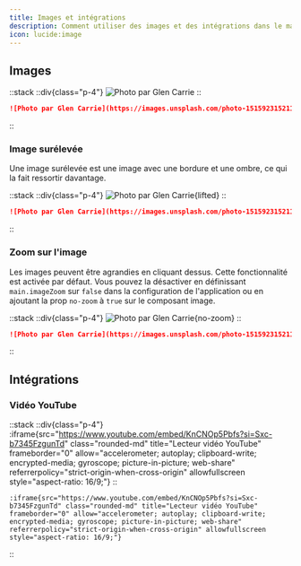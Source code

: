 ```yaml
---
title: Images et intégrations
description: Comment utiliser des images et des intégrations dans le markdown.
icon: lucide:image
---
```


## Images

::stack
  ::div{class="p-4"}
  ![Photo par Glen Carrie](https://images.unsplash.com/photo-1515923152115-758a6b16f35e?q=80&w=1200&dpr=2)
  ::

  ```md
  ![Photo par Glen Carrie](https://images.unsplash.com/photo-1515923152115-758a6b16f35e?q=80&w=1200&dpr=2)
  ```
::

### Image surélevée

Une image surélevée est une image avec une bordure et une ombre, ce qui la fait ressortir davantage.

::stack
  ::div{class="p-4"}
  ![Photo par Glen Carrie](https://images.unsplash.com/photo-1515923152115-758a6b16f35e?q=80&w=1200&dpr=2){lifted}
  ::

  ```md
  ![Photo par Glen Carrie](https://images.unsplash.com/photo-1515923152115-758a6b16f35e?q=80&w=1200&dpr=2){lifted}
  ```
::

### Zoom sur l'image

Les images peuvent être agrandies en cliquant dessus. Cette fonctionnalité est activée par défaut. Vous pouvez la désactiver en définissant `main.imageZoom` sur `false` dans la configuration de l'application ou en ajoutant la prop `no-zoom` à `true` sur le composant image.

::stack
  ::div{class="p-4"}
  ![Photo par Glen Carrie](https://images.unsplash.com/photo-1515923152115-758a6b16f35e?q=80&w=1200&dpr=2){no-zoom}
  ::

  ```md
  ![Photo par Glen Carrie](https://images.unsplash.com/photo-1515923152115-758a6b16f35e?q=80&w=1200&dpr=2){no-zoom}
  ```
::

## Intégrations

### Vidéo YouTube

::stack
  ::div{class="p-4"}
  :iframe{src="https://www.youtube.com/embed/KnCNOp5Pbfs?si=Sxc-b7345FzgunTd" class="rounded-md" title="Lecteur vidéo YouTube" frameborder="0" allow="accelerometer; autoplay; clipboard-write; encrypted-media; gyroscope; picture-in-picture; web-share" referrerpolicy="strict-origin-when-cross-origin" allowfullscreen style="aspect-ratio: 16/9;"}
  ::
  ```mdc
  :iframe{src="https://www.youtube.com/embed/KnCNOp5Pbfs?si=Sxc-b7345FzgunTd" class="rounded-md" title="Lecteur vidéo YouTube" frameborder="0" allow="accelerometer; autoplay; clipboard-write; encrypted-media; gyroscope; picture-in-picture; web-share" referrerpolicy="strict-origin-when-cross-origin" allowfullscreen style="aspect-ratio: 16/9;"}
  ```
::
